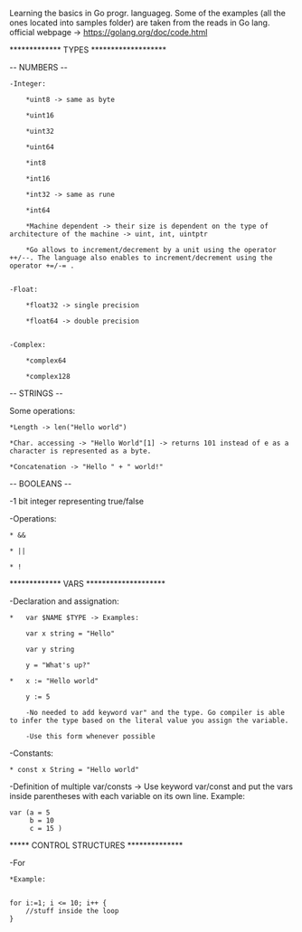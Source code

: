 Learning the basics in Go progr. languageg. Some of the examples (all the ones located into samples folder) are taken from the reads in Go lang. official webpage -> https://golang.org/doc/code.html 


************* TYPES *******************

-- NUMBERS --

	-Integer:

		*uint8 -> same as byte

		*uint16
		
		*uint32
		
		*uint64
		
		*int8 
		
		*int16
		
		*int32 -> same as rune
		
		*int64
		
		*Machine dependent -> their size is dependent on the type of architecture of the machine -> uint, int, uintptr 

		*Go allows to increment/decrement by a unit using the operator ++/--. The language also enables to increment/decrement using the operator +=/-= .
	

	-Float:

		*float32 -> single precision
	
		*float64 -> double precision
	

	-Complex:
	
		*complex64
	
		*complex128	


-- STRINGS --

Some operations:

	*Length -> len("Hello world")

	*Char. accessing -> "Hello World"[1] -> returns 101 instead of e as a character is represented as a byte.  

	*Concatenation -> "Hello " + " world!"	


-- BOOLEANS --	

-1 bit integer representing true/false

-Operations:

	* &&

	* ||

	* !	


************* VARS ********************

-Declaration and assignation:

	* 	var $NAME $TYPE -> Examples: 

		var x string = "Hello"

		var y string

		y = "What's up?"
	
	* 	x := "Hello world"

		y := 5

		-No needed to add keyword var" and the type. Go compiler is able to infer the type based on the literal value you assign the variable. 

		-Use this form whenever possible


-Constants:

	* const x String = "Hello world"


-Definition of multiple var/consts -> Use keyword var/const and put the vars inside parentheses with each variable on its own line. Example:
	
	var (a = 5
		 b = 10
		 c = 15 )	


***** CONTROL STRUCTURES **************		 	

-For

	*Example:

	
	for i:=1; i <= 10; i++ {
		//stuff inside the loop
	}
	
